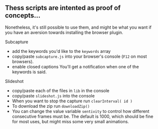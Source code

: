 ## Thess scripts are intented as proof of concepts...
Nonetheless, it's still possible to use them, and might be what 
you want if you have an aversion towards installing the browser plugin.

Subcapture
* add the keywords you'd like to the `keywords` array
* copy/paste `subcapture.js` into your browser's console (`F12` on most browsers).
* enable closed captions
You'll get a notification when one of the keywords is said.

Slideshot
* copy/paste each of the files in `lib` in the console
* copy/paste `slideshot.js` into the console
* When you want to stop the capture run `clearInterval( id )`
* To download the zip run `downloadZip()`
* You can change the value variable `sentivity` to control how different consecutive frames must be. The default is 1000, which should be fine for most uses, but might miss some very small animations.